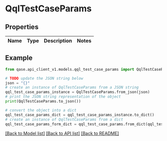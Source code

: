 # QqlTestCaseParams


## Properties

Name | Type | Description | Notes
------------ | ------------- | ------------- | -------------

## Example

```python
from qase.api_client_v1.models.qql_test_case_params import QqlTestCaseParams

# TODO update the JSON string below
json = "{}"
# create an instance of QqlTestCaseParams from a JSON string
qql_test_case_params_instance = QqlTestCaseParams.from_json(json)
# print the JSON string representation of the object
print(QqlTestCaseParams.to_json())

# convert the object into a dict
qql_test_case_params_dict = qql_test_case_params_instance.to_dict()
# create an instance of QqlTestCaseParams from a dict
qql_test_case_params_form_dict = qql_test_case_params.from_dict(qql_test_case_params_dict)
```
[[Back to Model list]](../README.md#documentation-for-models) [[Back to API list]](../README.md#documentation-for-api-endpoints) [[Back to README]](../README.md)


